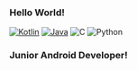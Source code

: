 ### Hello World!

[![Kotlin](https://img.shields.io/badge/Kotlin-7F52FF?logo=kotlin&logoColor=white&style=for-the-badge)](https://kotlinlang.org)
[![Java](https://img.shields.io/badge/Java-8F4414?logo=java&logoColor=orange&style=for-the-badge)](https://namu.wiki/w/Java)
![C](https://img.shields.io/badge/C-003B45?logo=C&logoColor=white&style=for-the-badge)
![Python](https://img.shields.io/badge/Python-003B45?logo=Python&logoColor=white&style=for-the-badge)

### Junior Android Developer!
